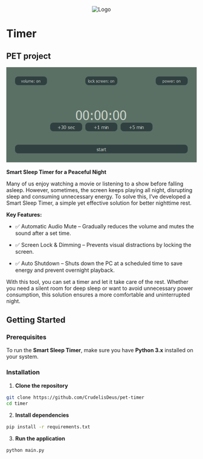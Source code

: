 <p align="center">
  <img src="assets/logo.ico" alt="Logo">
</p>

# Timer

## PET project

![](assets/design.png)

**Smart Sleep Timer for a Peaceful Night**


Many of us enjoy watching a movie or listening to a show before falling asleep. However, sometimes, the screen keeps playing all night, disrupting sleep and consuming unnecessary energy. To solve this, I’ve developed a Smart Sleep Timer, a simple yet effective solution for better nighttime rest.

**Key Features:**

- ✅ Automatic Audio Mute – Gradually reduces the volume and mutes the sound after a set time.

- ✅ Screen Lock & Dimming – Prevents visual distractions by locking the screen.

- ✅ Auto Shutdown – Shuts down the PC at a scheduled time to save energy and prevent overnight playback.

With this tool, you can set a timer and let it take care of the rest. Whether you need a silent room for deep sleep or want to avoid unnecessary power consumption, this solution ensures a more comfortable and uninterrupted night.

## Getting Started

### Prerequisites

To run the **Smart Sleep Timer**, make sure you have **Python 3.x** installed on your system.

### Installation

1. **Clone the repository** 

```bash
git clone https://github.com/CrudelisDeus/pet-timer
cd timer
```

2. **Install dependencies**

```bash
pip install -r requirements.txt
``` 

3. **Run the application**

```bash
python main.py
``` 